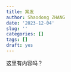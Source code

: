 ```yaml
---
title: 案发
author: Shaodong ZHANG
date: '2023-12-04'
slug: ''
categories: []
tags: []
draft: yes
---
```


这里有内容吗？